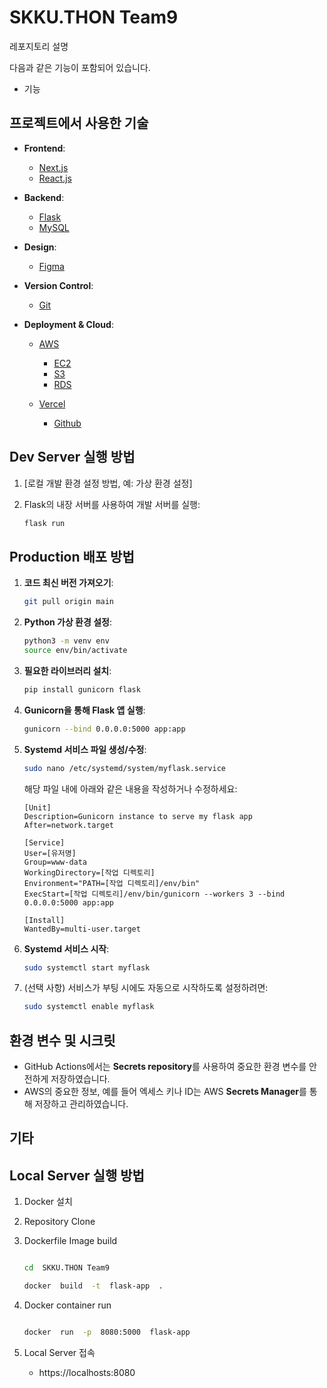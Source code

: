 # SKKU.THON Team9

레포지토리 설명

다음과 같은 기능이 포함되어 있습니다.

- 기능

## 프로젝트에서 사용한 기술
- **Frontend**:
  - [Next.js](https://nextjs.org/)
  - [React.js](https://react.dev/)

- **Backend**:
  - [Flask](https://flask.palletsprojects.com/)
  - [MySQL](https://www.mysql.com/)
  
- **Design**:
  - [Figma](https://www.figma.com/)
  
- **Version Control**:
  - [Git](https://git-scm.com/)

- **Deployment & Cloud**:
  - [AWS](https://aws.amazon.com/)
    - [EC2](https://aws.amazon.com/ec2/)
    - [S3](https://aws.amazon.com/s3/)
    - [RDS](https://aws.amazon.com/rds/)

  - [Vercel](https://vercel.com/)
    - [Github](https://github.com/)

## Dev Server 실행 방법

1. [로컬 개발 환경 설정 방법, 예: 가상 환경 설정]
   
2. Flask의 내장 서버를 사용하여 개발 서버를 실행:
    ```bash
    flask run
    ```

## Production 배포 방법

1. **코드 최신 버전 가져오기**:
    ```bash
    git pull origin main
    ```

2. **Python 가상 환경 설정**:
    ```bash
    python3 -m venv env
    source env/bin/activate
    ```

3. **필요한 라이브러리 설치**:
    ```bash
    pip install gunicorn flask
    ```

4. **Gunicorn을 통해 Flask 앱 실행**:
    ```bash
    gunicorn --bind 0.0.0.0:5000 app:app
    ```

5. **Systemd 서비스 파일 생성/수정**:
    ```bash
    sudo nano /etc/systemd/system/myflask.service
    ```

   해당 파일 내에 아래와 같은 내용을 작성하거나 수정하세요:
    ```
    [Unit]
    Description=Gunicorn instance to serve my flask app
    After=network.target

    [Service]
    User=[유저명]
    Group=www-data
    WorkingDirectory=[작업 디렉토리]
    Environment="PATH=[작업 디렉토리]/env/bin"
    ExecStart=[작업 디렉토리]/env/bin/gunicorn --workers 3 --bind 0.0.0.0:5000 app:app

    [Install]
    WantedBy=multi-user.target
    ```

6. **Systemd 서비스 시작**:
    ```bash
    sudo systemctl start myflask
    ```

7. (선택 사항) 서비스가 부팅 시에도 자동으로 시작하도록 설정하려면:
    ```bash
    sudo systemctl enable myflask
    ```

## 환경 변수 및 시크릿
- GitHub Actions에서는 **Secrets repository**를 사용하여 중요한 환경 변수를 안전하게 저장하였습니다.
- AWS의 중요한 정보, 예를 들어 엑세스 키나 ID는 AWS **Secrets Manager**를 통해 저장하고 관리하였습니다.

## 기타

## Local Server 실행 방법

1. Docker 설치

2. Repository Clone

3. Dockerfile Image build

   ```bash

   cd  SKKU.THON Team9

   docker  build  -t  flask-app  .

   ```

4. Docker container run

   ```bash

   docker  run  -p  8080:5000  flask-app

   ```

5. Local Server 접속

   - https://localhosts:8080
